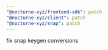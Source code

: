```yaml
---
"@nocturne-xyz/frontend-sdk": patch
"@nocturne-xyz/client": patch
"@nocturne-xyz/snap": patch
---
```


fix snap keygen conversions
